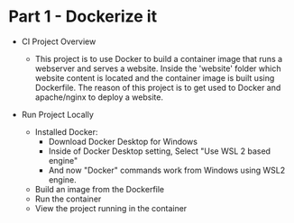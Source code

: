 # Part 1 - Dockerize it
- CI Project Overview
    - This project is to use Docker to build a container image that runs a webserver and serves a website. Inside the 'website' folder which website content is located and the container image is built using Dockerfile. The reason of this project is to get used to Docker and apache/nginx to deploy a website.

- Run Project Locally
    - Installed Docker:
        - Download Docker Desktop for Windows
        - Inside of Docker Desktop setting, Select "Use WSL 2 based engine" 
        - And now "Docker" commands work from Windows using WSL2 engine.
    - Build an image from the Dockerfile
    - Run the container
    - View the project running in the container